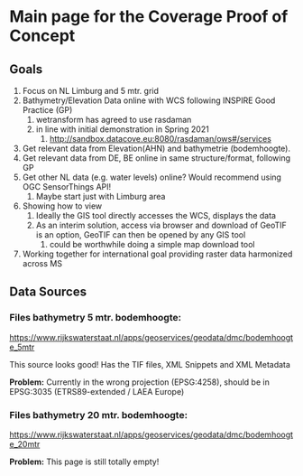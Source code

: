 # Main page for the Coverage Proof of Concept

## Goals
1. Focus on NL Limburg and 5 mtr. grid
1. Bathymetry/Elevation Data online with WCS following INSPIRE Good Practice (GP)
   1. wetransform has agreed to use rasdaman 
   2. in line with initial demonstration in Spring 2021
      1. http://sandbox.datacove.eu:8080/rasdaman/ows#/services
1. Get relevant data from Elevation(AHN) and bathymetrie (bodemhoogte).
1. Get relevant data from DE, BE online in same structure/format, following GP
1. Get other NL data (e.g. water levels) online? Would recommend using OGC SensorThings API!
   1. Maybe start just with Limburg area
1. Showing how to view
   1. Ideally the GIS tool directly accesses the WCS, displays the data
   1. As an interim solution, access via browser and download of GeoTIF is an option, GeoTIF can then be opened by any GIS tool
      1. could be worthwhile doing a simple map download tool
1. Working together for international goal providing raster data harmonized across MS


## Data Sources

### Files bathymetry 5 mtr. bodemhoogte:
https://www.rijkswaterstaat.nl/apps/geoservices/geodata/dmc/bodemhoogte_5mtr

This source looks good! Has the TIF files, XML Snippets and XML Metadata 

**Problem:** Currently in the wrong projection (EPSG:4258), should be in EPSG:3035 (ETRS89-extended / LAEA Europe)

### Files bathymetry 20 mtr. bodemhoogte:
https://www.rijkswaterstaat.nl/apps/geoservices/geodata/dmc/bodemhoogte_20mtr

**Problem:** This page is still totally empty!

